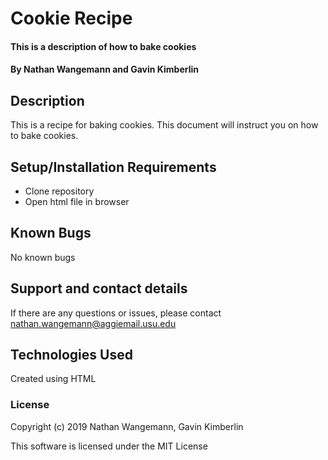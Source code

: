 # Cookie Recipe

#### This is a description of how to bake cookies

#### By Nathan Wangemann and Gavin Kimberlin

## Description

This is a recipe for baking cookies. This document will instruct you on how to bake cookies.

## Setup/Installation Requirements

* Clone repository
* Open html file in browser

## Known Bugs

No known bugs

## Support and contact details

If there are any questions or issues, please contact nathan.wangemann@aggiemail.usu.edu

## Technologies Used

Created using HTML

### License


Copyright (c) 2019 Nathan Wangemann, Gavin Kimberlin

This software is licensed under the MIT License
